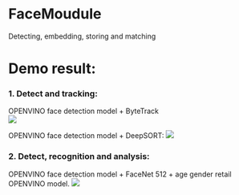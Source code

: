 # FaceMoudule
Detecting, embedding, storing and matching  

# Demo result:
### 1. Detect and tracking:
OPENVINO face detection model + ByteTrack  
![](https://github.com/nguyentrongvan/OpenVINOTrackFace/blob/develop/data/demo/demo_tracking_01.gif)


OPENVINO face detection model + DeepSORT:
![](https://github.com/nguyentrongvan/OpenVINOTrackFace/blob/develop/data/demo/demo_tracking_02.gif)


### 2. Detect, recognition and analysis:
OPENVINO face detection model + FaceNet 512 + age gender retail OPENVINO model.
![](https://github.com/nguyentrongvan/OpenVINOTrackFace/blob/develop/data/demo/demo_recognition_01.gif)



